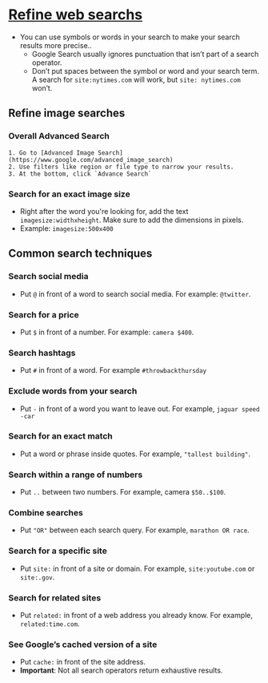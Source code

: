 # [Refine web searchs](https://support.google.com/websearch/answer/2466433?hl=en)

- You can use symbols or words in your search to make your search results more precise..
    - Google Search usually ignores punctuation that isn’t part of a search operator.
    - Don’t put spaces between the symbol or word and your search term. A search for `site:nytimes.com` will work, but `site: nytimes.com` won’t.

## Refine image searches

### Overall Advanced Search
    1. Go to [Advanced Image Search](https://www.google.com/advanced_image_search)
    2. Use filters like region or file type to narrow your results.
    3. At the bottom, click `Advance Search`

### Search for an exact image size
- Right after the word you're looking for, add the text `imagesize:widthxheight`. Make sure to add the dimensions in pixels.
- Example: `imagesize:500x400`

## Common search techniques

### Search social media

- Put `@` in front of a word to search social media. For example: `@twitter`.

### Search for a price

- Put `$` in front of a number. For example: `camera $400`.

### Search hashtags

- Put `#` in front of a word. For example `#throwbackthursday`

### Exclude words from your search

- Put `-` in front of a word you want to leave out. For example, `jaguar speed -car`

### Search for an exact match

- Put a word or phrase inside quotes. For example, `"tallest building"`.

### Search within a range of numbers
- Put `..` between two numbers. For example, camera `$50..$100`.

### Combine searches
- Put `"OR"` between each search query. For example, `marathon OR race`.

### Search for a specific site
- Put `site:` in front of a site or domain. For example, `site:youtube.com` or `site:.gov`.

### Search for related sites
- Put `related:` in front of a web address you already know. For example, `related:time.com`.

### See Google’s cached version of a site

- Put `cache:` in front of the site address.
- **Important**: Not all search operators return exhaustive results. 